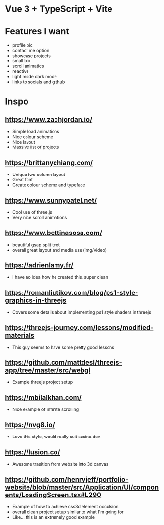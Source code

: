 # Vue 3 + TypeScript + Vite

# Features I want

- profile pic
- contact me option
- showcase projects
- small bio
- scroll animatics
- reactive
- light mode dark mode
- links to socials and github

# Inspo

## https://www.zachjordan.io/

- Simple load animations
- Nice colour scheme
- Nice layout
- Massive list of projects

## https://brittanychiang.com/

- Unique two column layout
- Great font
- Greate colour scheme and typeface

## https://www.sunnypatel.net/

- Cool use of three.js
- Very nice scroll animations

## https://www.bettinasosa.com/

- beautiful gsap split text
- overall great layout and media use (img/video)

## https://adrienlamy.fr/

- i have no idea how he created this. super clean

## https://romanliutikov.com/blog/ps1-style-graphics-in-threejs

- Covers some details about implementing ps1 style shaders in threejs

## https://threejs-journey.com/lessons/modified-materials

- This guy seems to have some pretty good lessons

## https://github.com/mattdesl/threejs-app/tree/master/src/webgl

- Example threejs project setup

## https://mbilalkhan.com/

- Nice example of infinite scrolling

## https://nvg8.io/

- Love this style, would really suit susine.dev

## https://lusion.co/

- Awesome trasition from website into 3d canvas

## https://github.com/henryjeff/portfolio-website/blob/master/src/Application/UI/components/LoadingScreen.tsx#L290

- Example of how to achieve css3d element occulsion
- overall clean project setup similar to what I'm going for
- Like... this is an extremely good example
